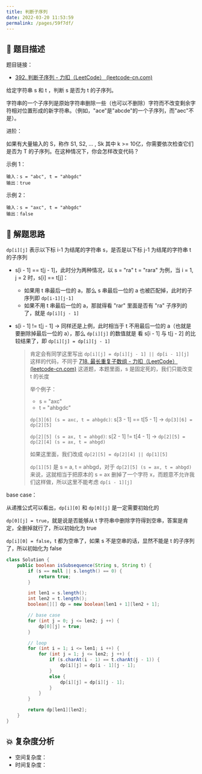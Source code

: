 ```yaml
---
title: 判断子序列
date: 2022-03-20 11:53:59
permalink: /pages/59f7df/
---
```


## 📃 题目描述

题目链接：

- [392. 判断子序列 - 力扣（LeetCode） (leetcode-cn.com)](https://leetcode-cn.com/problems/is-subsequence/)

给定字符串 s 和 t ，判断 s 是否为 t 的子序列。

字符串的一个子序列是原始字符串删除一些（也可以不删除）字符而不改变剩余字符相对位置形成的新字符串。（例如，"ace"是"abcde"的一个子序列，而"aec"不是）。

进阶：

如果有大量输入的 S，称作 S1, S2, ... , Sk 其中 k >= 10亿，你需要依次检查它们是否为 T 的子序列。在这种情况下，你会怎样改变代码？

示例 1：

```
输入：s = "abc", t = "ahbgdc"
输出：true
```

示例 2：

```
输入：s = "axc", t = "ahbgdc"
输出：false
```

## 🔔 解题思路

`dp[i][j]` 表示以下标 i-1 为结尾的字符串 s，是否是以下标 j-1 为结尾的字符串 t 的子序列

- s[i - 1] == t[j - 1]，此时分为两种情况，以 s = "ra" t = "rara" 为例，当 i = 1, j = 2 时，s[i] == t[j]：

  - 如果用 t 串最后一位的 a，那么 s 串最后一位的 a 也被匹配掉，此时的子序列即 `dp[i-1][j-1]`
  - 如果不用 t 串最后一位的 a，那就得看 "rar" 里面是否有 "ra" 子序列的了，就是 `dp[i][j - 1]`

- s[i - 1] != t[j - 1] -> 同样还是上例，此时相当于 t 不用最后一位的 a（也就是要删除掉最后一位的 a），那么 `dp[i][j]` 的数值就是 看 s[i - 1] 与 t[j - 2] 的比较结果了，即 `dp[i][j] = dp[i][j - 1]`

  > 肯定会有同学这里写出 `dp[i][j] = dp[i][j - 1] || dp[i - 1][j]` 这样的代码，不同于 [718. 最长重复子数组 - 力扣（LeetCode） (leetcode-cn.com)](https://leetcode-cn.com/problems/maximum-length-of-repeated-subarray/) 这道题，本题里面，s 是固定死的，我们只能改变 t 的长度
  >
  > 举个例子：
  >
  > - s = "axc" 
  > - t = "ahbgdc"
  >
  > `dp[3][6] (s = axc, t = ahbgdc)`: s[3 - 1] == t[5 - 1] -> `dp[3][6] = dp[2][5]` 
  >
  > `dp[2][5] (s = ax, t = ahbgd)`: s[2 - 1] != t[4 - 1] -> `dp[2][5] = dp[2][4] (s = ax, t = ahbgd)`
  >
  > 如果这里面，我们改成 `dp[2][5] = dp[2][4] || dp[1][5]`
  >
  > `dp[1][5]` 是 s = a, t = ahbgd，对于 `dp[2][5] (s = ax, t = ahbgd)` 来说，这就相当于把原本的 s = ax 删掉了一个字符 x，而题意不允许我们这样做，所以这里不能考虑 `dp[i - 1][j]`

base case：

从递推公式可以看出，`dp[i][0]` 和 `dp[0][j]` 是一定需要初始化的

`dp[0][j] = true`，就是说是否能够从 t 字符串中删除字符得到空串，答案是肯定，全删掉就行了，所以初始化为 true

`dp[i][0] = false`，t 都为空串了，如果 s 不是空串的话，显然不能是 t 的子序列了，所以初始化为 false


```java
class Solution {
    public boolean isSubsequence(String s, String t) {
        if (s == null || s.length() == 0) {
            return true;
        }

        int len1 = s.length();
        int len2 = t.length();
        boolean[][] dp = new boolean[len1 + 1][len2 + 1];

        // base case
        for (int j = 0; j <= len2; j ++) {
            dp[0][j] = true;
        }

        // loop
        for (int i = 1; i <= len1; i ++) {
            for (int j = 1; j <= len2; j ++) {
                if (s.charAt(i - 1) == t.charAt(j - 1)) {
                    dp[i][j] = dp[i - 1][j - 1];
                }
                else {
                    dp[i][j] = dp[i][j - 1];
                }
            }
        }

        return dp[len1][len2];
    }
}
```

## 💥 复杂度分析

- 空间复杂度：
- 时间复杂度：

